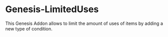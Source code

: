 Genesis-LimitedUses
============

This Genesis Addon allows to limit the amount of uses of items by adding a new type of condition.